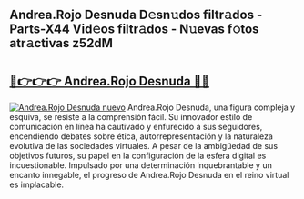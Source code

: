 ## Andrea.Rojo Desnuda D𝚎sn𝚞dos filtr𝚊dos - Parts-X44 Vid𝚎os filtr𝚊dos - N𝚞evas f𝚘tos atr𝚊ctivas z52dM

# <h2><a href="http://mb7yc4.tromn.icu/?c=Andrea.Rojo+Desnuda">🔗👉👉👉 Andrea.Rojo Desnuda 🔗🔗</a></h2>

[![Andrea.Rojo Desnuda nuevo](https://i.imgur.com/pEAQMta.gif)](http://mb7yc4.tromn.icu/?c=Andrea.Rojo+Desnuda)
Andrea.Rojo Desnuda, una figura compleja y esquiva, se resiste a la comprensión fácil. Su innovador estilo de comunicación en línea ha cautivado y enfurecido a sus seguidores, encendiendo debates sobre ética, autorrepresentación y la naturaleza evolutiva de las sociedades virtuales. A pesar de la ambigüedad de sus objetivos futuros, su papel en la configuración de la esfera digital es incuestionable. Impulsado por una determinación inquebrantable y un encanto innegable, el progreso de Andrea.Rojo Desnuda en el reino virtual es implacable.
